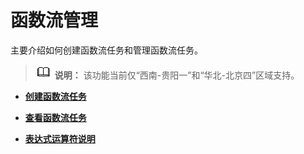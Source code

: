 # 函数流管理<a name="ZH-CN_TOPIC_0000001123711636"></a>

主要介绍如何创建函数流任务和管理函数流任务。

>![](public_sys-resources/icon-note.gif) **说明：** 
>该功能当前仅“西南-贵阳一”和“华北-北京四”区域支持。

-   **[创建函数流任务](创建函数流任务.md)**  

-   **[查看函数流任务](查看函数流任务.md)**  

-   **[表达式运算符说明](表达式运算符说明.md)**  


